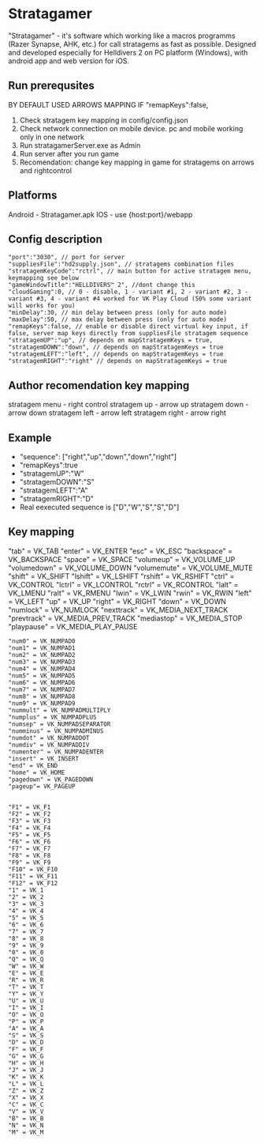 # Stratagamer
"Stratagamer" - it's software which working like a macros programms (Razer Synapse, AHK, etc.) for call stratagems as fast as possible.
Designed and developed especially for Helldivers 2 on PC platform (Windows), with android app and web version for iOS. 

## Run prerequsites

BY DEFAULT USED ARROWS MAPPING IF "remapKeys":false,

1. Check stratagem key mapping in config/config.json
2. Check network connection on mobile device. pc and mobile working only in one network
3. Run stratagamerServer.exe as Admin
4. Run server after you run game
5. Recomendation: change key mapping in game for stratagems on arrows and rightcontrol

## Platforms

Android - Stratagamer.apk
IOS - use {host:port}/webapp

## Config description

```
"port":"3030", // port for server
"suppliesFile":"hd2supply.json", // stratagems combination files
"stratagemKeyCode":"rctrl", // main button for active stratagem menu, keymapping see below
"gameWindowTitle":"HELLDIVERS™ 2", //dont change this
"cloudGaming":0, // 0 - disable, 1 - variant #1, 2 - variant #2, 3 - variant #3, 4 - variant #4 worked for VK Play Cloud (50% some variant will works for you)
"minDelay":30, // min delay between press (only for auto mode)
"maxDelay":50, // max delay between press (only for auto mode)
"remapKeys":false, // enable or disable direct virtual key input, if false, server map keys directly from suppliesFile stratagem sequence 
"stratagemUP":"up", // depends on mapStratagemKeys = true, 
"stratagemDOWN":"down", // depends on mapStratagemKeys = true
"stratagemLEFT":"left", // depends on mapStratagemKeys = true
"stratagemRIGHT":"right" // depends on mapStratagemKeys = true
```
## Author recomendation key mapping

stratagem menu - right control
stratagem up - arrow up
stratagem down - arrow down
stratagem left - arrow left
stratagem right - arrow right

## Example
- "sequence": ["right","up","down","down","right"]
- "remapKeys":true
- "stratagemUP":"W"
- "stratagemDOWN":"S"
- "stratagemLEFT":"A"
- "stratagemRIGHT":"D"
- Real eexecuted sequence is ["D","W","S","S","D"]

## Key mapping

"tab" = VK_TAB
	"enter" = VK_ENTER
	"esc" = VK_ESC
	"backspace" = VK_BACKSPACE
	"space" = VK_SPACE
	"volumeup" = VK_VOLUME_UP
	"volumedown" = VK_VOLUME_DOWN
	"volumemute" = VK_VOLUME_MUTE
	"shift" = VK_SHIFT
	"lshift" = VK_LSHIFT
	"rshift" = VK_RSHIFT
	"ctrl" = VK_CONTROL
	"lctrl" = VK_LCONTROL
	"rctrl" = VK_RCONTROL
	"lalt" = VK_LMENU
	"ralt" = VK_RMENU
	"lwin" = VK_LWIN
	"rwin" = VK_RWIN
	"left" = VK_LEFT
	"up" = VK_UP
	"right" = VK_RIGHT
	"down" = VK_DOWN
	"numlock" = VK_NUMLOCK
	"nexttrack" = VK_MEDIA_NEXT_TRACK
	"prevtrack" = VK_MEDIA_PREV_TRACK
	"mediastop" = VK_MEDIA_STOP
	"playpause" = VK_MEDIA_PLAY_PAUSE

	"num0" = VK_NUMPAD0
	"num1" = VK_NUMPAD1
	"num2" = VK_NUMPAD2
	"num3" = VK_NUMPAD3
	"num4" = VK_NUMPAD4
	"num5" = VK_NUMPAD5
	"num6" = VK_NUMPAD6
	"num7" = VK_NUMPAD7
	"num8" = VK_NUMPAD8
	"num9" = VK_NUMPAD9
	"nummult" = VK_NUMPADMULTIPLY
	"numplus" = VK_NUMPADPLUS
	"numsep" = VK_NUMPADSEPARATOR 
	"numminus" = VK_NUMPADMINUS 
	"numdot" = VK_NUMPADDOT
	"numdiv" = VK_NUMPADDIV
	"numenter" = VK_NUMPADENTER
	"insert" = VK_INSERT
	"end" = VK_END
	"home" = VK_HOME
	"pagedown" = VK_PAGEDOWN
	"pageup"= VK_PAGEUP


	"F1" = VK_F1
	"F2" = VK_F2
	"F3" = VK_F3
	"F4" = VK_F4
	"F5" = VK_F5
	"F6" = VK_F6
	"F7" = VK_F7
	"F8" = VK_F8
	"F9" = VK_F9
	"F10" = VK_F10
	"F11" = VK_F11
	"F12" = VK_F12
	"1" = VK_1
	"2" = VK_2
	"3" = VK_3
	"4" = VK_4
	"5" = VK_5
	"6" = VK_6
	"7" = VK_7
	"8" = VK_8
	"9" = VK_9
	"0" = VK_0
	"Q" = VK_Q
	"W" = VK_W
	"E" = VK_E
	"R" = VK_R
	"T" = VK_T
	"Y" = VK_Y
	"U" = VK_U
	"I" = VK_I
	"O" = VK_O
	"P" = VK_P
	"A" = VK_A
	"S" = VK_S
	"D" = VK_D
	"F" = VK_F
	"G" = VK_G
	"H" = VK_H
	"J" = VK_J
	"K" = VK_K
	"L" = VK_L
	"Z" = VK_Z
	"X" = VK_X
	"C" = VK_C
	"V" = VK_V
	"B" = VK_B
	"N" = VK_N
	"M" = VK_M


